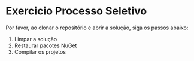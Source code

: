 # Exercicio Processo Seletivo

Por favor, ao clonar o repositório e abrir a solução, siga os passos abaixo:

1. Limpar a solução
2. Restaurar pacotes NuGet
3. Compilar os projetos
